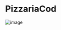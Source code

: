 # PizzariaCod
![image](https://github.com/user-attachments/assets/6935a2ce-803c-4e8a-846b-ca00a7183089)
